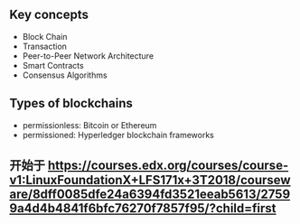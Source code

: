 ## Key concepts
- Block Chain
- Transaction
- Peer-to-Peer Network Architecture
- Smart Contracts
- Consensus Algorithms


## Types of blockchains
- permissionless: Bitcoin or Ethereum
- permissioned: Hyperledger blockchain frameworks

## 开始于 https://courses.edx.org/courses/course-v1:LinuxFoundationX+LFS171x+3T2018/courseware/8dff0085dfe24a6394fd3521eeab5613/27599a4d4b4841f6bfc76270f7857f95/?child=first